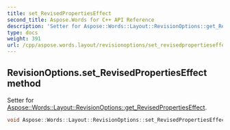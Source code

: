 ```yaml
---
title: set_RevisedPropertiesEffect
second_title: Aspose.Words for C++ API Reference
description: 'Setter for Aspose::Words::Layout::RevisionOptions::get_RevisedPropertiesEffect.'
type: docs
weight: 391
url: /cpp/aspose.words.layout/revisionoptions/set_revisedpropertieseffect/
---
```

## RevisionOptions.set_RevisedPropertiesEffect method


Setter for [Aspose::Words::Layout::RevisionOptions::get_RevisedPropertiesEffect](../get_revisedpropertieseffect/).

```cpp
void Aspose::Words::Layout::RevisionOptions::set_RevisedPropertiesEffect(Aspose::Words::Layout::RevisionTextEffect value)
```

